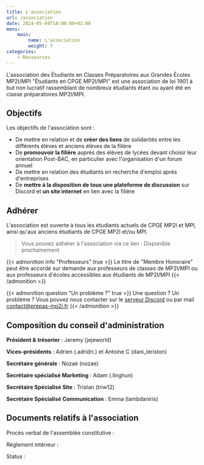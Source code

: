 ```yaml
---
title: L'association
url: /association
date: 2024-05-04T18:00:00+01:00
menu:
    main:
        name: L'association
        weight: 7
categories:
    - Ressources
---
```


L'association des Étudiants en Classes Préparatoires aux Grandes Écoles MP2I/MPI "Étudiants en CPGE MP2I/MPI" est une association de loi 1901 à but non lucratif rassemblant de nombreux étudiants étant ou ayant été en classe préparatoires MP2I/MPI.

## Objectifs

Les objectifs de l'association sont :

- De mettre en relation et de **créer des liens** de solidarités entre les différents élèves et anciens élèves de la filière
- De **promouvoir la filière** auprès des élèves de lycées devant choisir leur orientation Post-BAC, en particulier avec l'organisation d'un forum annuel
- De mettre en relation des étudiants en recherche d'emploi après d'entreprises
- De **mettre à la disposition de tous une plateforme de discussion** sur Discord et **un site internet** en lien avec la filière

## Adhérer

L'association est ouverte à tous les étudiants actuels de CPGE MP2I et MPI, ainsi qu'aux anciens étudiants de CPGE MP2I et/ou MPI.

> Vous pouvez adhérer à l'association via ce lien : Disponible prochainement

{{< admonition info "Professeurs" true >}}
Le titre de "Membre Honoraire" peut être accordé sur demande aux professeurs de classes de MP2I/MPI ou aux professeurs d'écoles accessibles aux étudiants de MP2I/MPI
{{< /admonition >}}

{{< admonition question "Un problème ?" true >}}
Une question ? Un problème ? Vous pouvez nous contacter sur le [serveur Discord](https://discord.com/invite/kVMcJQujZW) ou par mail [contact@prepas-mp2i.fr](mailto:contact@prepas-mp2i.fr)
{{< /admonition >}}

## Composition du conseil d'administration

**Président & trésorier** : Jeremy (jejeworld)

**Vices-présidents** : Adrien (.adridri.) et Antoine C (dani_leriston)

**Secrétaire générale** : Nozaé (nozae)

**Secrétaire spécialisé Marketing** : Adam (.linghun)

**Secrétaire Spécialisé Site** : Tristan (triw12)

**Secrétaire Spécialisé Communication** : Emma (lambdaniris)

## Documents relatifs à l'association

Procès verbal de l'assemblée constitutive :

Règlement intérieur :

Status :

